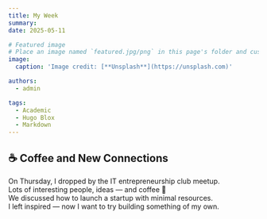 ```yaml
---
title: My Week
summary: 
date: 2025-05-11

# Featured image
# Place an image named `featured.jpg/png` in this page's folder and customize its options here.
image:
  caption: 'Image credit: [**Unsplash**](https://unsplash.com)'

authors:
  - admin

tags:
  - Academic
  - Hugo Blox
  - Markdown
---
```


## ☕ Coffee and New Connections

On Thursday, I dropped by the IT entrepreneurship club meetup.  
Lots of interesting people, ideas — and coffee 🙂  
We discussed how to launch a startup with minimal resources.  
I left inspired — now I want to try building something of my own.

